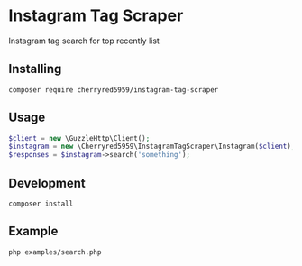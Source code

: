 # Instagram Tag Scraper
Instagram tag search for top recently list 

## Installing
```
composer require cherryred5959/instagram-tag-scraper
```

## Usage
``` php
$client = new \GuzzleHttp\Client();
$instagram = new \Cherryred5959\InstagramTagScraper\Instagram($client);
$responses = $instagram->search('something');
```

## Development
```
composer install
```

## Example
```
php examples/search.php
```

